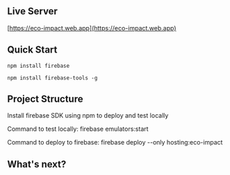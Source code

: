 ## Live Server
[https://eco-impact.web.app](https://eco-impact.web.app)

## Quick Start
`npm install firebase`

`npm install firebase-tools -g`

## Project Structure
Install firebase SDK using npm to deploy and test locally

Command to test locally: 
firebase emulators:start 

Command to deploy to firebase: firebase deploy --only hosting:eco-impact   

## What's next?
